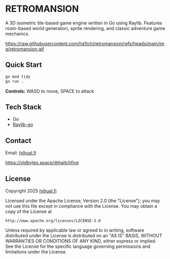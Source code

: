 # RETROMANSION

A 3D isometric tile-based game engine written in Go using Raylib. Features room-based world generation, sprite rendering, and classic adventure game mechanics.

https://raw.githubusercontent.com/ha1tch/retromansion/refs/heads/main/img/retromansion.gif

## Quick Start

```bash
go mod tidy
go run .
```

**Controls:** WASD to move, SPACE to attack

## Tech Stack

- Go
- [Raylib-go](https://github.com/gen2brain/raylib-go)

## Contact

Email: h@ual.fi

https://oldbytes.space/@haitchfive

## License

Copyright 2025 h@ual.fi

Licensed under the Apache License, Version 2.0 (the "License");
you may not use this file except in compliance with the License.
You may obtain a copy of the License at

    http://www.apache.org/licenses/LICENSE-2.0

Unless required by applicable law or agreed to in writing, software
distributed under the License is distributed on an "AS IS" BASIS,
WITHOUT WARRANTIES OR CONDITIONS OF ANY KIND, either express or implied.
See the License for the specific language governing permissions and
limitations under the License.


